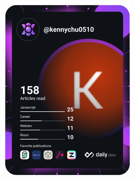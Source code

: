 <a href="https://app.daily.dev/kennychu0510"><img src="https://github.com/kennychu0510/kennychu0510/blob/master/devcard.svg" width="400" alt="Kenny Chu's Dev Card"/></a>
